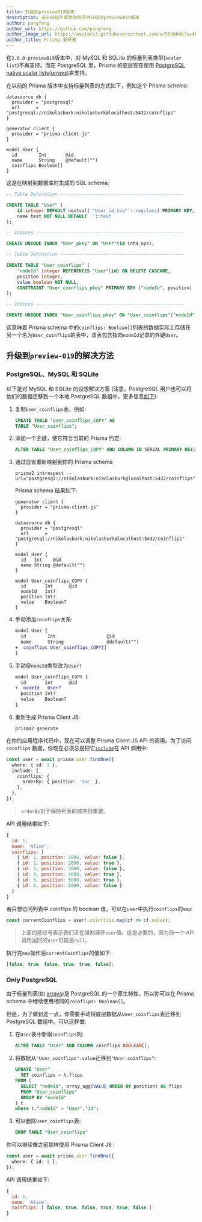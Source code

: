 ```yaml
---
title: 升级到preview019版本
description: 该升级指引帮助你将项目升级到preview019版本
author: pangfeng
author_url: https://github.com/pangfeng
author_image_url: https://avatars3.githubusercontent.com/u/5036046?s=460&v=4
author_title: Prisma 爱好者
---
```


在`2.0.0-preview019`版本中，对 MySQL 和 SQLite 的标量列表类型(`scalar list`)不再支持。而在 PostgreSQL 里，Prisma 的底层现在使用 [PostgreSQL native scalar lists(_arrays_)](https://www.postgresql.org/docs/9.1/arrays.html)来支持。

在以前的 Prisma 版本中支持标量列表的方式如下，例如这个 Prisma schema:

```prisma
datasource db {
  provider = "postgresql"
  url      = "postgresql://nikolasburk:nikolasburk@localhost:5432/coinflips"
}

generator client {
  provider = "prisma-client-js"
}

model User {
  id        Int       @id
  name      String    @default("")
  coinflips Boolean[]
}
```

这是在映射到数据库时生成的 SQL schema:

```sql
-- Table Definition ----------------------------------------------

CREATE TABLE "User" (
    id integer DEFAULT nextval('"User_id_seq"'::regclass) PRIMARY KEY,
    name text NOT NULL DEFAULT ''::text
);

-- Indices -------------------------------------------------------

CREATE UNIQUE INDEX "User_pkey" ON "User"(id int4_ops);

-- Table Definition ----------------------------------------------

CREATE TABLE "User_coinflips" (
    "nodeId" integer REFERENCES "User"(id) ON DELETE CASCADE,
    position integer,
    value boolean NOT NULL,
    CONSTRAINT "User_coinflips_pkey" PRIMARY KEY ("nodeId", position)
);

-- Indices -------------------------------------------------------

CREATE UNIQUE INDEX "User_coinflips_pkey" ON "User_coinflips"("nodeId" int4_ops,position int4_ops);
```

这意味着 Prisma schema 中的`coinflips: Boolean[]`列表的数据实际上存储在另一个名为`User_coinflips`的表中，该表包含指向`nodeId`记录的外键`User`。

## 升级到`preview-019`的解决方法

### PostgreSQL、MySQL 和 SQLite

以下是对 MySQL 和 SQLite 的设想解决方案 (注意，PostgreSQL 用户也可以将他们的数据迁移到一个本地 PostgreSQL 数组中，更多信息[如下](#only-postgresql)):

1. 复制`User_coinflips`表，例如:

   ```sql
   CREATE TABLE "User_coinflips_COPY" AS
   TABLE "User_coinflips";
   ```

2. 添加一个主键，使它符合当前的 Prisma 约定:

   ```sql
   ALTER TABLE "User_coinflips_COPY" ADD COLUMN ID SERIAL PRIMARY KEY;
   ```

3. 通过自省重新映射到你的 Prisma schema

   ```
   prisma2 introspect --url="postgresql://nikolasburk:nikolasburk@localhost:5432/coinflips"
   ```

   Prisma schema 结果如下:

   ```prisma
   generator client {
     provider = "prisma-client-js"
   }

   datasource db {
     provider = "postgresql"
     url      = "postgresql://nikolasburk:nikolasburk@localhost:5432/coinflips"
   }

   model User {
     id   Int    @id
     name String @default("")
   }

   model User_coinflips_COPY {
     id       Int      @id
     nodeId   Int?
     position Int?
     value    Boolean?
   }
   ```

4. 手动添加`coinflips`关系:

   ```diff
   model User {
     id        Int                   @id
     name      String                @default("")
   +  coinflips User_coinflips_COPY[]
   }
   ```

5. 手动将`nodeId`类型改为`User?`

   ```diff
   model User_coinflips_COPY {
     id       Int      @id
   +  nodeId   User?
     position Int?
     value    Boolean?
   }
   ```

6. 重新生成 Prisma Client JS:

   ```
   prisma2 generate
   ```

在你的应用程序代码中，现在可以调整 Prisma Client JS API 的调用。为了访问 `coinflips` 数据，你现在必须总是把它[`include`](../prisma-client-js/api.md#include-additionally-via-include)在 API 调用中:

```ts
const user = await prisma.user.findOne({
  where: { id: 1 },
  include: {
    coinflips: {
      orderBy: { position: 'asc' },
    },
  },
});
```

> `orderBy`对于保持列表的顺序很重要。

API 调用结果如下:

```js
{
  id: 1,
  name: 'Alice',
  coinflips: [
    { id: 1, position: 1000, value: false },
    { id: 2, position: 2000, value: true },
    { id: 3, position: 3000, value: false },
    { id: 4, position: 4000, value: true },
    { id: 5, position: 5000, value: true },
    { id: 6, position: 6000, value: false }
  ]
}
```

若只想访问列表中 coinflips 的 boolean 值，可以在`user`中执行`coinflips`的`map`:

```ts
const currentCoinflips = user!.coinflips.map(cf => cf.value);
```

> 上面的感叹号表示我们正在强制展开`user`值。这是必要的，因为前一个 API 调用返回的`user`可能是`null`。

执行完`map`操作后`currentCoinflips`的值如下:

```js
[false, true, false, true, true, false];
```

### Only PostgreSQL

由于标量列表(如 [arrays](https://www.postgresql.org/docs/9.1/arrays.html))是 PostgreSQL 的一个原生特性，所以你可以在 Prisma schema 中继续使用相同的`coinflips: Boolean[]`。

但是，为了做到这一点，你需要手动将底层数据从`User_coinflips`表迁移到 PostgreSQL 数组中。可以这样做:

1. 在`User`表中新增`coinflips`列:

   ```sql
   ALTER TABLE "User" ADD COLUMN coinflips BOOLEAN[];
   ```

1. 将数据从`"User_coinflips".value`迁移到`"User.coinflips"`:

   ```sql
   UPDATE "User"
     SET coinflips = t.flips
   FROM (
     SELECT "nodeId", array_agg(VALUE ORDER BY position) AS flips
     FROM "User_coinflips"
     GROUP BY "nodeId"
   ) t
   where t."nodeId" = "User"."id";
   ```

1. 可以删除`User_coinflips`表:
   ```sql
   DROP TABLE "User_coinflips"
   ```

你可以继续像之前那样使用 Prisma Client JS :

```ts
const user = await prisma.user.findOne({
  where: { id: 1 },
});
```

API 调用结果如下:

```js
{
  id: 1,
  name: 'Alice',
  coinflips: [ false, true, false, true, true, false ]
}
```

